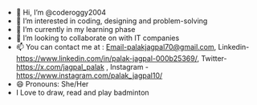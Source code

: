 - 👋 Hi, I’m @coderoggy2004
- 👀 I’m interested in coding, designing and problem-solving
- 🌱 I’m currently in my learning phase
- 💞️ I’m looking to collaborate on with IT companies
- 📫 You can contact me at : Email-palakjagpal70@gmail.com, Linkedin- https://www.linkedin.com/in/palak-jagpal-000b25369/, Twitter- https://x.com/jagpal_palak , Instagram - https://www.instagram.com/palak_jagpal10/
- 😄 Pronouns: She/Her
- I Love to draw, read and play badminton

<!---
coderoggy2004/coderoggy2004 is a ✨ special ✨ repository because its `README.md` (this file) appears on your GitHub profile.
You can click the Preview link to take a look at your changes.
--->
